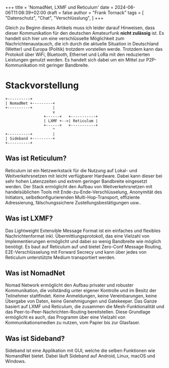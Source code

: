 +++
title = 'NomadNet, LXMF und Reticulum'
date = 2024-06-06T11:08:39+02:00
draft = false
author = "Frank Tornack"
tags = [
    "Datenschutz",
    "Chat",
    "Verschlüsslung",
]
+++

Gleich zu Beginn dieses Artikels muss ich leider darauf Hinweisen, dass dieser Kommunikation für den deutschen Amateurfunk **nicht zulässig** ist. Es handelt sich hier um eine verschlüsselte Möglichkeit zum Nachrichtenaustausch, die ich durch die aktuelle Situation in Deutschland (Wetter) und Europa (Politik) trotzdem vorstellen werde. Trotzdem kann das Protokoll über WiFi, Bluetooth, Ethernet und LoRa mit den reduzierten Leistungen genutzt werden. Es handelt sich dabei um ein Mittel zur P2P-Kommunikation mit geringer Bandbreite.

# Stackvorstellung
```goat
+----------+                              
| NomadNet +---------+                   
+----------+         |                   
                     v                   
                 +------+   +-----------+
                 | LXMF +-->| Reticulum |
                 +------+   +-----------+
                     ^                   
+----------+         |                   
| Sideband +---------+                   
+----------+                              
```

## Was ist Reticulum?
Reticulum ist ein Netzwerkstack für die Nutzung auf Lokal- und Weitverkehrsnetzen mit leicht verfügbarer Hardware. Dabei kann dieser bei sehr hohen Latenzzeiten und extrem geringer Bandbreite eingesetzt werden. Der Stack ermöglicht den Aufbau von Weitverkehrsnetzen mit handelsüblichen Tools mit Ende-zu-Ende-Verschlüsselung, Anonymität des Initiators, selbstkonfigurierenden Multi-Hop-Transport, effiziente Adressierung, fälschungssichere Zustellungsbestätigungen usw..

## Was ist LXMF?
Das Lightweight Extensible Message Format ist ein einfaches und flexibles Nachrichtenformat inkl. Übermittlungsprotokoll, das eine Vielzahl von Implementierungen ermöglicht und dabei so wenig Bandbreite wie möglich benötigt. Es baut auf Reticulum auf und bietet Zero-Conf Message Routing, E2E-Verschlüsselung mit Forward Secrecy und kann über jedes von Reticulum unterstützte Medium transportiert werden.

## Was ist NomadNet
Nomad Network ermöglicht den Aufbau privater und robuster Kommunikation, die vollständig unter eigener Kontrolle und im Besitz der Teilnehmer stattfindet. Keine Anmeldungen, keine Vereinbarungen, keine Übergabe von Daten, keine Genehmigungen und Gatekeeper. Das Ganze basiert auf LXMF und Reticulum, die zusammen die Mesh-Funktionalität und das Peer-to-Peer-Nachrichten-Routing bereitstellen. Diese Grundlage ermöglicht es auch, das Programm über eine Vielzahl von Kommunikationsmedien zu nutzen, vom Papier bis zur Glasfaser.

## Was ist Sideband?
Sideband ist eine Applikation mit GUI, welche die selben Funktionen wie NomandNet bietet. Dabei läuft Sideband auf Android, Linux, macOS und Windows.

